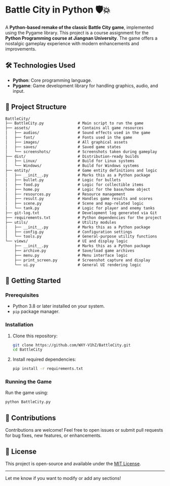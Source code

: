 # Battle City in Python 🛡️💥

A **Python-based remake of the classic Battle City game**, implemented using the Pygame library. This project is a course assignment for the **Python Programming course at Jiangnan University**. The game offers a nostalgic gameplay experience with modern enhancements and improvements.

## 🛠️ Technologies Used

-   **Python**: Core programming language.
-   **Pygame**: Game development library for handling graphics, audio, and input.

## 📂 Project Structure

```txt
BattleCity/
├── BattleCity.py               # Main script to run the game
├── assets/                     # Contains all game resources
│   ├── audios/                 # Sound effects used in the game
│   ├── font/                   # Fonts used in the game
│   ├── images/                 # All graphical assets
│   ├── saves/                  # Saved game states
│   └── screenshots/            # Screenshots taken during gameplay
├── dist/                       # Distribution-ready builds
│   ├── Linux/                  # Build for Linux systems
│   └── Windows/                # Build for Windows systems
├── entity/                     # Game entity definitions and logic
│   ├── __init__.py             # Marks this as a Python package
│   ├── bullet.py               # Logic for bullets
│   ├── food.py                 # Logic for collectible items
│   ├── home.py                 # Logic for the base/home object
│   ├── resources.py            # Resource management
│   ├── result.py               # Handles game results and scores
│   ├── scene.py                # Scene and map-related logic
│   └── tank.py                 # Logic for player and enemy tanks
├── git-log.txt                 # Development log generated via Git
├── requirements.txt            # Python dependencies for the project
├── utils/                      # Utility modules
│   ├── __init__.py             # Marks this as a Python package
│   ├── config.py               # Configuration settings
│   └── tools.py                # General-purpose utility functions
└── views/                      # UI and display logic
    ├── __init__.py             # Marks this as a Python package
    ├── archive.py              # Save/load game archives
    ├── menu.py                 # Menu interface logic
    ├── print_screen.py         # Screenshot capture and display
    └── ui.py                   # General UI rendering logic
```

## 🚀 Getting Started

### Prerequisites

-   Python 3.8 or later installed on your system.
-   `pip` package manager.

### Installation

1.  Clone this repository:

    ```bash
    git clone https://github.com/WXY-V1hZ/BattleCity.git
    cd BattleCity
    ```

2.  Install required dependencies:

    ```bash
    pip install -r requirements.txt
    ```

### Running the Game

Run the game using:

```bash
python BattleCity.py
```

## 🤝 Contributions

Contributions are welcome! Feel free to open issues or submit pull requests for bug fixes, new features, or enhancements.

## 📜 License

This project is open-source and available under the [MIT License](LICENSE).

---

Let me know if you want to modify or add any sections!